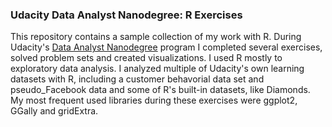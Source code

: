 ### Udacity Data Analyst Nanodegree: R Exercises

This repository contains a sample collection of my work with R. During Udacity's [Data Analyst Nanodegree](https://www.udacity.com/course/data-analyst-nanodegree--nd002) program I completed several exercises, solved problem sets and created visualizations. I used R mostly to exploratory data analysis. I analyzed multiple of Udacity's own learning datasets with R, including a customer behavorial data set and pseudo_Facebook data and some of R's built-in datasets, like Diamonds. My most frequent used libraries during these exercises were ggplot2, GGally and gridExtra.

